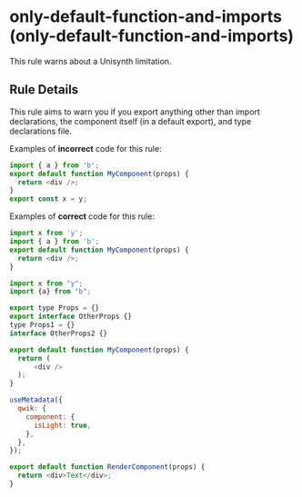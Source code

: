 # only-default-function-and-imports (only-default-function-and-imports)

This rule warns about a Unisynth limitation.

## Rule Details

This rule aims to warn you if you export anything other than import declarations, the component itself (in a default export), and type declarations file.

Examples of **incorrect** code for this rule:

```js
import { a } from 'b';
export default function MyComponent(props) {
  return <div />;
}
export const x = y;
```

Examples of **correct** code for this rule:

```js
import x from 'y';
import { a } from 'b';
export default function MyComponent(props) {
  return <div />;
}

import x from "y";
import {a} from "b";

export type Props = {}
export interface OtherProps {}
type Props1 = {}
interface OtherProps2 {}

export default function MyComponent(props) {
  return (
      <div />
  );
}
```

```js
useMetadata({
  qwik: {
    component: {
      isLight: true,
    },
  },
});

export default function RenderComponent(props) {
  return <div>Text</div>;
}
```
